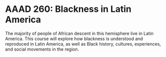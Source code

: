 # AAAD 260: Blackness in Latin America

The majority of people of African descent in this hemisphere live in Latin America. This course will explore how blackness is understood and reproduced in Latin America, as well as Black history, cultures, experiences, and social movements in the region.